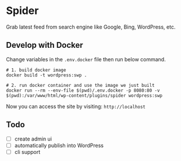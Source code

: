 # Spider

Grab latest feed from search engine like Google, Bing, WordPress, etc.

## Develop with Docker
Change variables in the `.env.docker` file then run below command.

```shell
# 1. build docker image
docker build -t wordpress:swp .

# 2. run docker container and use the image we just built
docker run --rm --env-file $(pwd)/.env.docker -p 8080:80 -v $(pwd):/var/www/html/wp-content/plugins/spider wordpress:swp
```

Now you can access the site by visiting: `http://localhost`

## Todo
- [ ] create admin ui
- [ ] automatically publish into WordPress
- [ ] cli support
